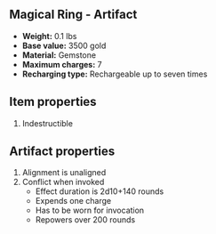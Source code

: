 ## Magical Ring - Artifact

- **Weight:**                 0.1 lbs
- **Base value:**             3500 gold
- **Material:**               Gemstone
- **Maximum charges:**        7
- **Recharging type:**        Rechargeable up to seven times

## Item properties

1. Indestructible

## Artifact properties

1. Alignment is unaligned
2. Conflict when invoked
    * Effect duration is 2d10+140 rounds
    * Expends one charge
    * Has to be worn for invocation
    * Repowers over 200 rounds
